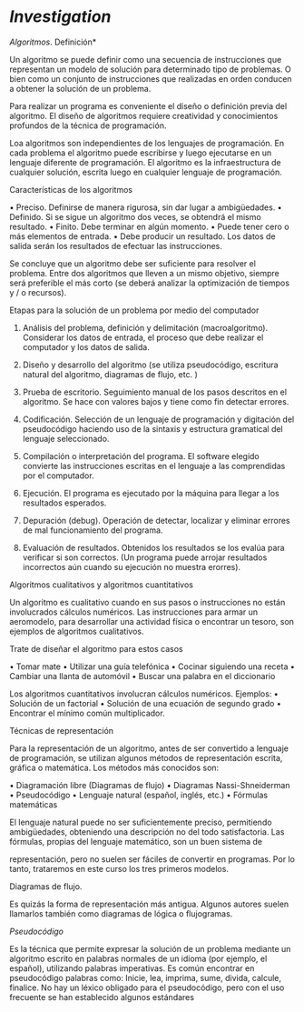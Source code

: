 # *Investigation*
*Algoritmos*. Definición*

Un algoritmo se puede definir como una secuencia de instrucciones que representan un modelo de solución para determinado tipo de problemas. O bien como un conjunto de instrucciones que realizadas en orden conducen a obtener la solución de un problema.

Para realizar un programa es conveniente el diseño o definición previa del algoritmo. El diseño de algoritmos requiere creatividad y conocimientos profundos de la técnica de programación. 

Loa algoritmos son independientes de los lenguajes de programación. En cada problema el algoritmo puede escribirse y luego ejecutarse en un lenguaje diferente de programación. El algoritmo es la infraestructura de cualquier solución, escrita luego en cualquier lenguaje de programación.

Características de los algoritmos

•	Preciso. Definirse de manera  rigurosa, sin dar lugar a ambigüedades.
•	Definido. Si se sigue un algoritmo dos veces, se obtendrá el mismo resultado.
•	Finito. Debe terminar en algún momento.
•	Puede tener cero o más elementos de entrada.
•	Debe producir un resultado. Los datos de salida serán los resultados de efectuar las instrucciones.

Se concluye que un algoritmo debe ser suficiente para resolver el problema. Entre dos algoritmos que lleven a un mismo objetivo, siempre será preferible el más corto (se deberá analizar la optimización de tiempos y / o recursos).

Etapas para la solución de un problema por medio del computador

1.	Análisis del problema, definición y delimitación (macroalgoritmo). Considerar los datos de entrada, el proceso que debe realizar el computador y los datos de salida.
2.	Diseño y desarrollo del algoritmo (se utiliza pseudocódigo, escritura natural del algoritmo, diagramas de flujo, etc. )
3.	Prueba de escritorio. Seguimiento manual de los pasos descritos en el algoritmo. Se hace con valores bajos y tiene como fin detectar errores.
4.	Codificación. Selección de un lenguaje de programación y digitación del pseudocódigo haciendo uso de la sintaxis y estructura gramatical del lenguaje seleccionado.
 
5.	Compilación o interpretación del programa. El software elegido convierte las instrucciones escritas en el lenguaje a las comprendidas por el computador.
6.	Ejecución. El programa es ejecutado por la máquina para llegar a los resultados esperados.
7.	Depuración (debug). Operación de detectar, localizar y eliminar errores de mal funcionamiento del programa.
8.	Evaluación de resultados. Obtenidos los resultados se los evalúa para verificar si son correctos. (Un programa puede arrojar resultados incorrectos aún cuando su ejecución no muestra erorres).

Algoritmos cualitativos y algoritmos cuantitativos

Un algoritmo es cualitativo cuando en sus pasos o instrucciones no están involucrados cálculos numéricos. Las instrucciones para armar un aeromodelo, para desarrollar una actividad física o encontrar un tesoro, son ejemplos de algoritmos cualitativos.

Trate de diseñar el algoritmo para estos casos

•	Tomar mate
•	Utilizar una guía telefónica
•	Cocinar siguiendo una receta
•	Cambiar una llanta de automóvil
•	Buscar una palabra en el diccionario

Los algoritmos cuantitativos involucran cálculos numéricos. Ejemplos:
•	Solución de un factorial
•	Solución de una ecuación de segundo grado
•	Encontrar el mínimo común multiplicador.

Técnicas de representación

Para la representación de un algoritmo, antes de ser convertido a lenguaje de programación, se utilizan algunos métodos de representación escrita, gráfica o matemática. Los métodos más conocidos son:

•	Diagramación libre (Diagramas de flujo)
•	Diagramas Nassi-Shneiderman
•	Pseudocódigo
•	Lenguaje natural (español, inglés, etc.)
•	Fórmulas matemáticas

El lenguaje natural puede no ser suficientemente preciso, permitiendo ambigüedades, obteniendo una descripción no del todo satisfactoria. Las fórmulas, propias del lenguaje matemático, son un buen sistema de
 
representación, pero no suelen ser fáciles de convertir en programas. Por lo tanto, trataremos en este curso los tres primeros modelos.

Diagramas de flujo.

Es quizás la forma de representación más antigua. Algunos autores suelen llamarlos también como diagramas de lógica o flujogramas.



















*Pseudocódigo*


Es la técnica que permite expresar la solución de un problema mediante un algoritmo escrito en palabras normales de un idioma (por ejemplo, el español), utilizando palabras imperativas. Es común encontrar en pseudocódigo palabras como: Inicie, lea, imprima, sume, divida, calcule, finalice. No hay un léxico obligado para el pseudocódigo, pero con el uso frecuente se han establecido algunos estándares






